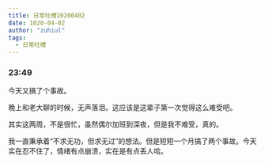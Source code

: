 ```yaml
---
title: 日常吐槽20200402
date: 1020-04-02
author: "zuhiul"
tags:
  - 日常吐槽
---
```


### 23:49

今天又搞了个事故。

晚上和老大聊的时候，无声落泪。这应该是这辈子第一次觉得这么难受吧。

其实这两周，不是很忙，虽然偶尔加班到深夜，但是我不难受，真的。

我一直秉承着“不求无功，但求无过”的想法。但是短短一个月搞了两个事故。今天实在忍不住了，情绪有点崩溃，实在是有点丢人哈。
